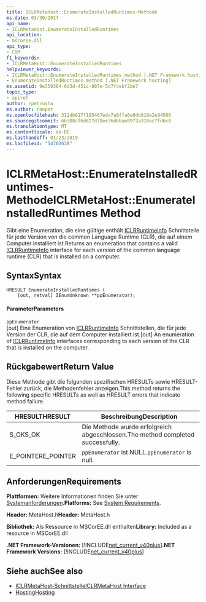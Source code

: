 ```yaml
---
title: ICLRMetaHost::EnumerateInstalledRuntimes-Methode
ms.date: 03/30/2017
api_name:
- ICLRMetaHost.EnumerateInstalledRuntimes
api_location:
- mscoree.dll
api_type:
- COM
f1_keywords:
- ICLRMetaHost::EnumerateInstalledRuntimes
helpviewer_keywords:
- ICLRMetaHost::EnumerateInstalledRuntimes method [.NET Framework hosting]
- EnumerateInstalledRuntimes method [.NET Framework hosting]
ms.assetid: 9e359384-0d3d-451c-807e-5d7fcebf2be7
topic_type:
- apiref
author: rpetrusha
ms.author: ronpet
ms.openlocfilehash: 312db617f185467eda7a9ffa0e8db919e2e94566
ms.sourcegitcommit: 6b308cf6d627d78ee36dbbae8972a310ac7fd6c8
ms.translationtype: MT
ms.contentlocale: de-DE
ms.lasthandoff: 01/23/2019
ms.locfileid: "54702638"
---
```

# <a name="iclrmetahostenumerateinstalledruntimes-method"></a><span data-ttu-id="b75b1-102">ICLRMetaHost::EnumerateInstalledRuntimes-Methode</span><span class="sxs-lookup"><span data-stu-id="b75b1-102">ICLRMetaHost::EnumerateInstalledRuntimes Method</span></span>
<span data-ttu-id="b75b1-103">Gibt eine Enumeration, die eine gültige enthält [ICLRRuntimeInfo](../../../../docs/framework/unmanaged-api/hosting/iclrruntimeinfo-interface.md) Schnittstelle für jede Version von die common Language Runtime (CLR), die auf einem Computer installiert ist.</span><span class="sxs-lookup"><span data-stu-id="b75b1-103">Returns an enumeration that contains a valid [ICLRRuntimeInfo](../../../../docs/framework/unmanaged-api/hosting/iclrruntimeinfo-interface.md) interface for each version of the common language runtime (CLR) that is installed on a computer.</span></span>  
  
## <a name="syntax"></a><span data-ttu-id="b75b1-104">Syntax</span><span class="sxs-lookup"><span data-stu-id="b75b1-104">Syntax</span></span>  
  
```  
HRESULT EnumerateInstalledRuntimes (  
    [out, retval] IEnumUnknown **ppEnumerator);  
```  
  
#### <a name="parameters"></a><span data-ttu-id="b75b1-105">Parameter</span><span class="sxs-lookup"><span data-stu-id="b75b1-105">Parameters</span></span>  
 `ppEnumerator`  
 <span data-ttu-id="b75b1-106">[out] Eine Enumeration von [ICLRRuntimeInfo](../../../../docs/framework/unmanaged-api/hosting/iclrruntimeinfo-interface.md) Schnittstellen, die für jede Version der CLR, die auf dem Computer installiert ist.</span><span class="sxs-lookup"><span data-stu-id="b75b1-106">[out] An enumeration of [ICLRRuntimeInfo](../../../../docs/framework/unmanaged-api/hosting/iclrruntimeinfo-interface.md) interfaces corresponding to each version of the CLR that is installed on the computer.</span></span>  
  
## <a name="return-value"></a><span data-ttu-id="b75b1-107">Rückgabewert</span><span class="sxs-lookup"><span data-stu-id="b75b1-107">Return Value</span></span>  
 <span data-ttu-id="b75b1-108">Diese Methode gibt die folgenden spezifischen HRESULTs sowie HRESULT-Fehler zurück, die Methodenfehler anzeigen.</span><span class="sxs-lookup"><span data-stu-id="b75b1-108">This method returns the following specific HRESULTs as well as HRESULT errors that indicate method failure.</span></span>  
  
|<span data-ttu-id="b75b1-109">HRESULT</span><span class="sxs-lookup"><span data-stu-id="b75b1-109">HRESULT</span></span>|<span data-ttu-id="b75b1-110">Beschreibung</span><span class="sxs-lookup"><span data-stu-id="b75b1-110">Description</span></span>|  
|-------------|-----------------|  
|<span data-ttu-id="b75b1-111">S_OK</span><span class="sxs-lookup"><span data-stu-id="b75b1-111">S_OK</span></span>|<span data-ttu-id="b75b1-112">Die Methode wurde erfolgreich abgeschlossen.</span><span class="sxs-lookup"><span data-stu-id="b75b1-112">The method completed successfully.</span></span>|  
|<span data-ttu-id="b75b1-113">E_POINTER</span><span class="sxs-lookup"><span data-stu-id="b75b1-113">E_POINTER</span></span>|<span data-ttu-id="b75b1-114">`ppEnumerator` ist NULL.</span><span class="sxs-lookup"><span data-stu-id="b75b1-114">`ppEnumerator` is null.</span></span>|  
  
## <a name="requirements"></a><span data-ttu-id="b75b1-115">Anforderungen</span><span class="sxs-lookup"><span data-stu-id="b75b1-115">Requirements</span></span>  
 <span data-ttu-id="b75b1-116">**Plattformen:** Weitere Informationen finden Sie unter [Systemanforderungen](../../../../docs/framework/get-started/system-requirements.md).</span><span class="sxs-lookup"><span data-stu-id="b75b1-116">**Platforms:** See [System Requirements](../../../../docs/framework/get-started/system-requirements.md).</span></span>  
  
 <span data-ttu-id="b75b1-117">**Header:** MetaHost.h</span><span class="sxs-lookup"><span data-stu-id="b75b1-117">**Header:** MetaHost.h</span></span>  
  
 <span data-ttu-id="b75b1-118">**Bibliothek:** Als Ressource in MSCorEE.dll enthalten</span><span class="sxs-lookup"><span data-stu-id="b75b1-118">**Library:** Included as a resource in MSCorEE.dll</span></span>  
  
 <span data-ttu-id="b75b1-119">**.NET Framework-Versionen:** [!INCLUDE[net_current_v40plus](../../../../includes/net-current-v40plus-md.md)]</span><span class="sxs-lookup"><span data-stu-id="b75b1-119">**.NET Framework Versions:** [!INCLUDE[net_current_v40plus](../../../../includes/net-current-v40plus-md.md)]</span></span>  
  
## <a name="see-also"></a><span data-ttu-id="b75b1-120">Siehe auch</span><span class="sxs-lookup"><span data-stu-id="b75b1-120">See also</span></span>
- [<span data-ttu-id="b75b1-121">ICLRMetaHost-Schnittstelle</span><span class="sxs-lookup"><span data-stu-id="b75b1-121">ICLRMetaHost Interface</span></span>](../../../../docs/framework/unmanaged-api/hosting/iclrmetahost-interface.md)
- [<span data-ttu-id="b75b1-122">Hosting</span><span class="sxs-lookup"><span data-stu-id="b75b1-122">Hosting</span></span>](../../../../docs/framework/unmanaged-api/hosting/index.md)
